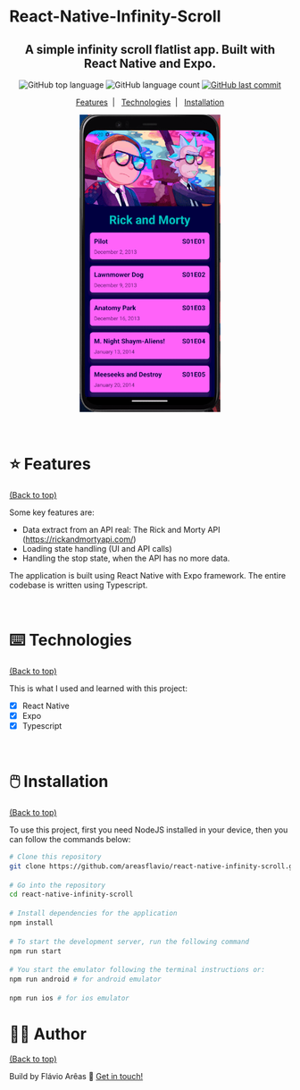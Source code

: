 # React-Native-Infinity-Scroll

<h2 align="center">
  A simple infinity scroll flatlist app. Built with React Native and Expo.
</h2>

<p align="center">
  <img alt="GitHub top language" src="https://img.shields.io/github/languages/top/areasflavio/react-native-infinity-scroll.svg">
  
  <img alt="GitHub language count" src="https://img.shields.io/github/languages/count/areasflavio/react-native-infinity-scroll.svg">
  
  <a href="https://github.com/areasflavio/react-native-infinity-scroll/commits/master">
    <img alt="GitHub last commit" src="https://img.shields.io/github/last-commit/areasflavio/react-native-infinity-scroll.svg">
  </a>
</p>

<p align="center">
  <a href="#star-features">Features</a>&nbsp;&nbsp;|&nbsp;&nbsp;
  <a href="#keyboard-technologies">Technologies</a>&nbsp;&nbsp;|&nbsp;&nbsp;
  <a href="#computer_mouse-installation">Installation</a>
</p>

<p align="center">
  <img alt="demo" src=".github/demo.gif" width="50%">
</p>

<br/>

# :star: Features

[(Back to top)](#React-Native-Infinity-Scroll)

Some key features are:

- Data extract from an API real: The Rick and Morty API (https://rickandmortyapi.com/)
- Loading state handling (UI and API calls)
- Handling the stop state, when the API has no more data.

The application is built using React Native with Expo framework.
The entire codebase is written using Typescript.

<br/>

# :keyboard: Technologies

[(Back to top)](#React-Native-Infinity-Scroll)

This is what I used and learned with this project:

- [x] React Native
- [x] Expo
- [x] Typescript

<br/>

# :computer_mouse: Installation

[(Back to top)](#React-Native-Infinity-Scroll)

To use this project, first you need NodeJS installed in your device,
then you can follow the commands below:

```bash
# Clone this repository
git clone https://github.com/areasflavio/react-native-infinity-scroll.git

# Go into the repository
cd react-native-infinity-scroll

# Install dependencies for the application
npm install

# To start the development server, run the following command
npm run start

# You start the emulator following the terminal instructions or:
npm run android # for android emulator

npm run ios # for ios emulator
```

# :man_technologist: Author

[(Back to top)](#React-Native-Infinity-Scroll)

Build by Flávio Arêas 👋 [Get in touch!](https://www.linkedin.com/in/areasflavio/)
